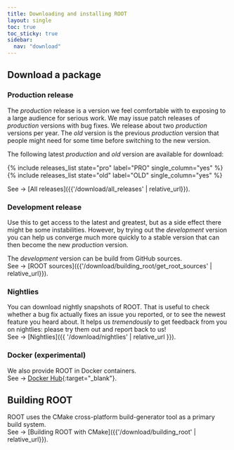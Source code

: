 ```yaml
---
title: Downloading and installing ROOT
layout: single
toc: true
toc_sticky: true
sidebar:
  nav: "download"
---
```



## Download a package

### Production release

The _production_ release is a version we feel comfortable with to exposing to a large audience for serious work.
We may issue patch releases of _production_ versions with bug fixes. We release about two
_production_ versions per year. The _old_ version is the previous _production_ version that
people might need for some time before switching to the new version.

The following latest _production_ and _old_ version are available for download:

{% include releases_list state="pro" label="PRO" single_column="yes" %}
{% include releases_list state="old" label="OLD" single_column="yes" %}

See → [All releases]({{'/download/all_releases' | relative_url}}).

### Development release
Use this to get access to the latest and greatest, but as a side effect there might be some
instabilities. However, by trying out the _development_ version you can help us converge
much more quickly to a stable version that can then become the new _production_ version.

The _development_ version can be build from GitHub sources.<br>
See → [ROOT sources]({{'/download/building_root/get_root_sources' | relative_url}}).

### Nightlies
You can download nightly snapshots of ROOT. That is useful to check whether a bug fix actually fixes an issue you reported, or to see the newest
feature you heard about. It helps us _tremendously_ to get feedback from you on nightlies: please try them out and report back to us!<br>
See → [Nightlies]({{ '/download/nightlies' | relative_url }}).

### Docker (experimental)
We also provide ROOT in Docker containers.<br>
See → [Docker Hub](https://hub.docker.com/r/rootproject/root-ubuntu16/){:target="_blank"}.

## Building ROOT

ROOT uses the CMake cross-platform build-generator tool as a primary build system.<br>
See → [Building ROOT with CMake]({{'/download/building_root' | relative_url}}).



